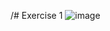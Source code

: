 /# Exercise 1
![image](https://github.com/user-attachments/assets/5a08c887-afa1-4d2d-ae6d-29236cba5461)

